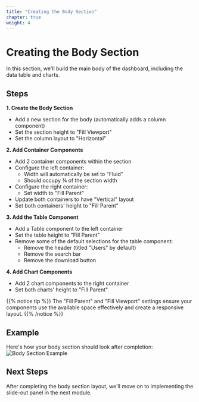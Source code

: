 ```yaml
---
title: "Creating the Body Section"
chapter: true
weight: 4
---
```


# Creating the Body Section

In this section, we'll build the main body of the dashboard, including the data table and charts.

## Steps

**1. Create the Body Section**
   - Add a new section for the body (automatically adds a column component)
   - Set the section height to "Fill Viewport"
   - Set the column layout to "Horizontal"

**2. Add Container Components**
   - Add 2 container components within the section
   - Configure the left container:
     - Width will automatically be set to "Fluid"
     - Should occupy ¾ of the section width
   - Configure the right container:
     - Set width to "Fill Parent"
   - Update both containers to have "Vertical" layout
   - Set both containers' height to "Fill Parent"

**3. Add the Table Component**
   - Add a Table component to the left container
   - Set the table height to "Fill Parent"
   - Remove some of the default selections for the table component:
     - Remove the header (titled "Users" by default)
     - Remove the search bar
     - Remove the download button

**4. Add Chart Components**
   - Add 2 chart components to the right container
   - Set both charts' height to "Fill Parent"

{{% notice tip %}}
The "Fill Parent" and "Fill Viewport" settings ensure your components use the available space effectively and create a responsive layout.
{{% /notice %}}

## Example
Here's how your body section should look after completion:
![Body Section Example](/images/gifs/body-section-example.gif)

## Next Steps
After completing the body section layout, we'll move on to implementing the slide-out panel in the next module.
